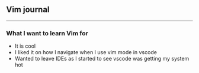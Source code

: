 ## Vim journal
---
### What I want to learn Vim for
- It is cool
- I liked it on how I navigate when I use vim mode in vscode
- Wanted to leave IDEs as I started to see vscode was getting my system hot

### 

